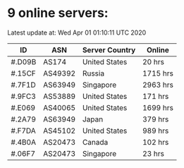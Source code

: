 # 9 online servers:

Latest update at: Wed Apr 01 01:10:11 UTC 2020

| ID | ASN | Server Country | Online |
| -- | --- | -------------- | ------ |
| #.D09B | AS174 | United States | 20 hrs |
| #.15CF | AS49392 | Russia | 1715 hrs |
| #.7F1D | AS63949 | Singapore | 2963 hrs |
| #.9FC3 | AS53889 | United States | 171 hrs |
| #.E069 | AS40065 | United States | 1699 hrs |
| #.2A79 | AS63949 | Japan | 379 hrs |
| #.F7DA | AS45102 | United States | 989 hrs |
| #.4B0A | AS20473 | Canada | 102 hrs |
| #.06F7 | AS20473 | Singapore | 23 hrs |


